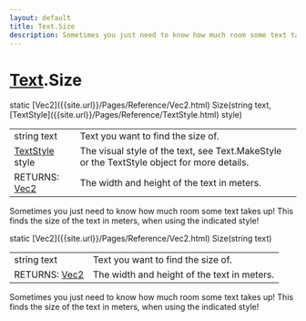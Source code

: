 ```yaml
---
layout: default
title: Text.Size
description: Sometimes you just need to know how much room some text takes up! This finds the size of the text in meters, when using the indicated style!
---
```

# [Text]({{site.url}}/Pages/Reference/Text.html).Size

<div class='signature' markdown='1'>
static [Vec2]({{site.url}}/Pages/Reference/Vec2.html) Size(string text, [TextStyle]({{site.url}}/Pages/Reference/TextStyle.html) style)
</div>

|  |  |
|--|--|
|string text|Text you want to find the size of.|
|[TextStyle]({{site.url}}/Pages/Reference/TextStyle.html) style|The visual style of the text, see Text.MakeStyle or the TextStyle object for more details.|
|RETURNS: [Vec2]({{site.url}}/Pages/Reference/Vec2.html)|The width and height of the text in meters.|

Sometimes you just need to know how much room some text takes up! This finds
the size of the text in meters, when using the indicated style!
<div class='signature' markdown='1'>
static [Vec2]({{site.url}}/Pages/Reference/Vec2.html) Size(string text)
</div>

|  |  |
|--|--|
|string text|Text you want to find the size of.|
|RETURNS: [Vec2]({{site.url}}/Pages/Reference/Vec2.html)|The width and height of the text in meters.|

Sometimes you just need to know how much room some text takes up! This finds
the size of the text in meters, when using the indicated style!



